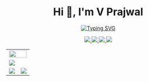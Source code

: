 <h1 align="center">Hi 👋, I'm V Prajwal</h1>

<div align="center">

[![Typing SVG](https://readme-typing-svg.demolab.com?font=Fira+Code&weight=900&size=26&duration=3000&pause=500&color=FDFEFE&background=2A2E3425&center=true&vCenter=true&&lines=AI+Engineer;LLM+Ops+%26+Research;Full+Stack+Developer;Cloud+Developer;Robotics+%26+IoT;Open-Source+Contributor;AI+for+Social+Impact)](https://git.io/typing-svg)

</div>

<!-- Social links -->
<div align="center">
    <a href="https://github.com/prajwalv77" target="_blank">
      <img src=https://img.shields.io/badge/github-%232E3440.svg?&style=for-the-badge&logo=github&logoColor=white />
    </a>
    <a href="https://www.linkedin.com/in/v-prajwal-372b3a21b/" target="_blank">
      <img src=https://img.shields.io/badge/linkedin-%232E3440.svg?&style=for-the-badge&logo=linkedin&logoColor=white />
    </a>
    <a href="https://x.com/Rick_Scientist_" target="_blank">
      <img src=https://img.shields.io/badge/twitter-%232E3440.svg?&style=for-the-badge&logo=twitter&logoColor=white />
    </a>
    <a href="">
      <img src=https://img.shields.io/badge/follow-%232E87FB.svg?&style=for-the-badge&logo=&logoColor=white />
    </a>
</div>

<!-- GitHub Stats -->
<table>
  <tr>
    <td colspan = "2">
      <a href="https://github.com/prajwalv77">
        <img width=100% src="https://github-profile-trophy.vercel.app/?username=prajwalv77&hide_border=true&count_private=true&column=-1&theme=nord&no-frame=true">
      </a>
    </td>
  </tr>
	<tr>
		<td colspan = "2">
      <a href="https://github.com/prajwalv77">
        <img src="https://github-readme-activity-graph.vercel.app/graph?username=prajwalv77&bg_color=2e3440&hide_border=true&point=false&line=88c0d0&radius=8&area=true&area_color=88c0d0&title_color=ffffff&color=ffffff">
      </a>
    </td>
	</tr>
	<tr>
		<td>
      <a href="https://github.com/prajwalv77">
        <img src="https://streak-stats.demolab.com?user=prajwalv77&theme=nord&hide_border=true">
      </a>
    </td>
		<td>
      <a href="https://github.com/prajwalv77">
        <img src="http://github-profile-summary-cards.vercel.app/api/cards/profile-details?username=prajwalv77&theme=nord_dark">
      </a>
    </td>
	</tr>
</table>

